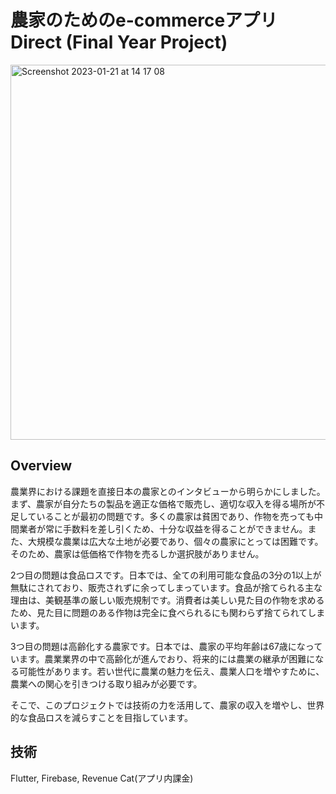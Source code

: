 # 農家のためのe-commerceアプリ　Direct (Final Year Project)

<img width="600" alt="Screenshot 2023-01-21 at 14 17 08" src="https://github.com/Hiroaki-hey-jude/pomodolo/assets/76618285/8802cab9-fda7-4a23-a0ea-b2c5400ff597">

## Overview
農業界における課題を直接日本の農家とのインタビューから明らかにしました。まず、農家が自分たちの製品を適正な価格で販売し、適切な収入を得る場所が不足していることが最初の問題です。多くの農家は貧困であり、作物を売っても中間業者が常に手数料を差し引くため、十分な収益を得ることができません。また、大規模な農業は広大な土地が必要であり、個々の農家にとっては困難です。そのため、農家は低価格で作物を売るしか選択肢がありません。

2つ目の問題は食品ロスです。日本では、全ての利用可能な食品の3分の1以上が無駄にされており、販売されずに余ってしまっています。食品が捨てられる主な理由は、美観基準の厳しい販売規制です。消費者は美しい見た目の作物を求めるため、見た目に問題のある作物は完全に食べられるにも関わらず捨てられてしまいます。

3つ目の問題は高齢化する農家です。日本では、農家の平均年齢は67歳になっています。農業業界の中で高齢化が進んでおり、将来的には農業の継承が困難になる可能性があります。若い世代に農業の魅力を伝え、農業人口を増やすために、農業への関心を引きつける取り組みが必要です。

そこで、このプロジェクトでは技術の力を活用して、農家の収入を増やし、世界的な食品ロスを減らすことを目指しています。


## 技術
Flutter, Firebase, Revenue Cat(アプリ内課金)
